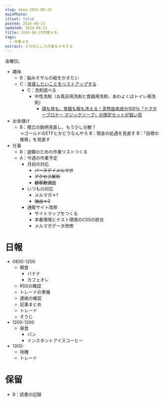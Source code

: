 ```yaml
---
slug: memo-2024-08-23
mainPhoto: 
illust: false
posted: 2024-08-23
updated: 2024-08-23
title: 2024-08-23作業メモ
tags:
  - 作業メモ
extract: その日にした作業をメモする
---
```

金曜日。  



- 趣味
  - B：脳みそザルの絵をかきたい
  - C：[改善したいことをリストアップする](2022-03-07-改善したいこと・欲しいもの・やりたいこと.md) 
    - C：洗剤調べる
      - 中性洗剤（お風呂用洗剤と食器用洗剤、あわよくばトイレ用洗剤）
        - [顔も体も、食器も服も洗える！天然由来成分100％「ドクターブロナー マジックソープ」の限定セットが狙い目](https://www.bepal.net/archives/431622)  
- お金儲け
  - B：積立の銘柄見直し、もう少し分散？  
    →ゴールドのETFとかどうなんやろ
  B：現金の処遇を見直す
  B：「目標の推移」を見直す
- 仕事
  - B：退職のための作業リストつくる
  - A：今週の作業予定
    - 月初の対応
        - ~~バースデイメルマガ~~
        - ~~アクセス解析~~
        - ~~顧客数調査~~
    - いつもの対応 
      - メルマガ＊1
      - ~~抽出＊2~~
    - 通販サイト改修
        - サイトマップをつくる
        - 本番環境とテスト環境のCSSの統合
        - メルマガデータ改修

# 日報

- 0830-1200
  - 朝食
    - バナナ
    - カフェオレ
  - RSSの確認
  - トレードの準備
  - 連絡の確認
  - 記事まとめ
  - トレード
  - そうじ
- 1200-1300
  - 昼食
    - パン
    - インスタントアイスコーヒー
- 1300-
  - 待機
  - トレード
# 保留

  - B：読書の記録
